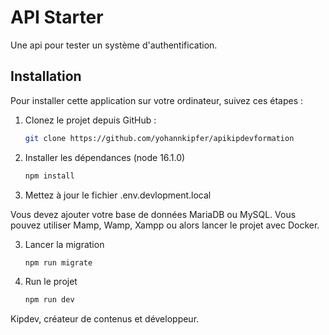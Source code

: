 # API Starter

Une api pour tester un système d'authentification.

## Installation

Pour installer cette application sur votre ordinateur, suivez ces étapes :

1. Clonez le projet depuis GitHub :

   ```bash
   git clone https://github.com/yohannkipfer/apikipdevformation

2. Installer les dépendances (node 16.1.0)

   ```bash
   npm install

3. Mettez à jour le fichier .env.devlopment.local

Vous devez ajouter votre base de données MariaDB ou MySQL. Vous pouvez utiliser Mamp, Wamp, Xampp ou alors lancer le projet avec Docker.

3. Lancer la migration

   ```bash
   npm run migrate

4. Run le projet

   ```bash
   npm run dev
   
Kipdev, créateur de contenus et développeur.